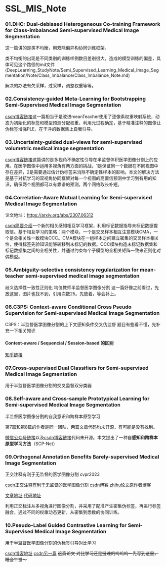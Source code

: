 # SSL_MIS_Note

### 01.DHC: Dual-debiased Heterogeneous Co-training Framework for Class-imbalanced Semi-supervised Medical Image Segmentation

这一篇讲的是类不均衡，用双除偏异构协同训练框架。

类不均衡的出现是不同类别的训练样例数目差别很大，造成的模型训练的偏差，具体可见这个路径的md文件(DeepLearning_StudyNote/Semi_Supervised_Learning_Medical_Image_Segmentation/Note/Class_Imbalance/Class_Imbalance_Note.md)

解决的办法有欠采样，过采样，调整权重等等。

### 02.Consistency-guided Meta-Learning for Bootstrapping Semi-Supervised Medical Image Segmentation

[csdn博客链接](https://blog.csdn.net/qq_45745941/article/details/131910007?ops_request_misc=%257B%2522request%255Fid%2522%253A%2522171643340916800225564282%2522%252C%2522scm%2522%253A%252220140713.130102334..%2522%257D&request_id=171643340916800225564282&biz_id=0&utm_medium=distribute.pc_search_result.none-task-blog-2~all~sobaiduend~default-1-131910007-null-null.142)这一篇相当于是改进meanTeacher使用了逐像素权重映射系统，动态为初始化的标签和模型预测分配权重，利用元过程确定，基于精准注释的图像让伪标签增强PLE，在干净的数据集上自我引导。

### 03.Uncertainty-guided dual-views for semi-supervised volumetric medical image segmentation

[csdn博客链接](https://blog.csdn.net/Rad1ant_up/article/details/135177477?ops_request_misc=%257B%2522request%255Fid%2522%253A%2522171643448416800211572132%2522%252C%2522scm%2522%253A%252220140713.130102334..%2522%257D&request_id=171643448416800211572132&biz_id=0&utm_medium=distribute.pc_search_result.none-task-blog-2~all~sobaiduend~default-1-135177477-null-null.142)这篇讲的是多视角不确定性引导在半监督体积医学图像分割上的应用。在医学图像中运用多视角有两方面的挑战，1是保证同一个数据在不同视图中存在差异，2是需要通过估计伪标签来消除不确定性样本的影响。本文的解决方法是基于对抗学习的双视角协同框架对每一个视图的高置信预测中学习到有用的知识，确保两个视图都可以有靠谱的预测，两个网络取长补短。

### 04.Correlation-Aware Mutual Learning for Semi-supervised Medical Image Segmentation

论文地址：https://arxiv.org/abs/2307.06312

[csdn简要介绍](https://blog.csdn.net/wzk4869/article/details/131711976?ops_request_misc=%257B%2522request%255Fid%2522%253A%2522171643509116800185835579%2522%252C%2522scm%2522%253A%252220140713.130102334..%2522%257D&request_id=171643509116800185835579&biz_id=0&utm_medium=distribute.pc_search_result.none-task-blog-2~all~sobaiduend~default-1-131711976-null-null.142)一个新的相关感知相互学习框架，利用标记数据指导未标记数据提取信。基于相互学习的策略：两个模块，一个是交叉样本相互注意模块CMA，一个是全相关性一致模块OCC。CMA模块在一组样本之间建立密集的交叉样本相关性，使得标签先验知识能够转移到未标记的数据。OCC模块构造未标记数据集和标记数据集之间的全相关性，并通过约束每个子模型的全相关矩阵一致来正则化对偶模型。 

### 05.Ambiguity-selective consistency regularization for mean-teacher semi-supervised medical image segmentation

歧义选择性一致性正则化 均值教师半监督医学图像分割 这一篇好像之前看过，先放这里，图片也找不到，引用次数25。先放着，等会补上。

### 06.C3PS: Context-aware Conditional Cross Pseudo Supervision for Semi-supervised Medical Image Segmentation

C3PS：半监督医学图像分割的上下文感知条件交叉伪监督
题目有些看不懂，先补充一下相关知识

#### Context-aware / Sequencial / Session-based 的区别

[知乎链接](https://zhuanlan.zhihu.com/p/124324598)

### 07.Cross-supervised Dual Classifiers for Semi-supervised Medical Image Segmentation

用于半监督医学图像分割的交叉监督双分类器

### 08.Self-aware and Cross-sample Prototypical Learning for Semi-supervised Medical Image Segmentation

半监督医学图像分割的自我意识和跨样本原型学习

第7篇和第8篇的作者是同一团队，两篇文章代码均未开源，有可能是没有找到。

[微信公众号链接](https://mp.weixin.qq.com/s?__biz=MzU1MzY0MDI2NA==&mid=2247501087&idx=1&sn=b150f0a41406facc49cd74832e45f64a&chksm=fbed4d38cc9ac42e478d09b596da04a55d625460d5b93a2adcf54f12ef95ecf828cdeb10fb5e&scene=178&cur_album_id=2870189585774116867#rd)以及[csdn博客链接](https://blog.csdn.net/m0_61899108/article/details/131160097?ops_request_misc=%257B%2522request%255Fid%2522%253A%2522171644031116800178557076%2522%252C%2522scm%2522%253A%252220140713.130102334..%2522%257D&request_id=171644031116800178557076&biz_id=0&utm_medium=distribute.pc_search_result.none-task-blog-2~all~sobaiduend~default-2-131160097-null-null.142)代码未开源。本文提出了一种自**感知和跨样本原型学习方法**（SCP-Net）

### 09.Orthogonal Annotation Benefits Barely-supervised Medical Image Segmentation

正交注释有利于无监督的医学图像分割 cvpr2023

[csdn正交注释有利于无监督的医学图像分割](https://blog.csdn.net/qq_45745941/article/details/131241057?ops_request_misc=%257B%2522request%255Fid%2522%253A%2522171644084716800225536086%2522%252C%2522scm%2522%253A%252220140713.130102334..%2522%257D&request_id=171644084716800225536086&biz_id=0&utm_medium=distribute.pc_search_result.none-task-blog-2~all~sobaiduend~default-2-131241057-null-null.142^v100^pc_search_result_base2&utm_term=Orthogonal%20Annotation%20Benefits%20Barely-supervised%20Medical%20Image%20Segmentation&spm=1018.2226.3001.4187) [csdn博客](https://blog.csdn.net/weixin_53841792/article/details/132004310?ops_request_misc=%257B%2522request%255Fid%2522%253A%2522171644084716800225536086%2522%252C%2522scm%2522%253A%252220140713.130102334..%2522%257D&request_id=171644084716800225536086&biz_id=0&utm_medium=distribute.pc_search_result.none-task-blog-2~all~sobaiduend~default-1-132004310-null-null.142) [zhihu论文原作者博客](https://zhuanlan.zhihu.com/p/623844173)

[文章地址](https://arxiv.org/pdf/2303.13090) [代码地址](https://github.com/HengCai-NJU/DeSCO)

利用正交标注从多视角进行图像分割，并采用了配准产生密集伪标签，再进行标签融合，通过不同的权重动态更新，从密集到悉数的协同训练。

### 10.Pseudo-Label Guided Contrastive Learning for Semi-Supervised Medical Image Segmentation

用于半监督医学图像分割的伪标签引导对比学习

[csdn博客地址](https://blog.csdn.net/qq_43656233/article/details/132533386?ops_request_misc=%257B%2522request%255Fid%2522%253A%2522171644194716800180637531%2522%252C%2522scm%2522%253A%252220140713.130102334..%2522%257D&request_id=171644194716800180637531&biz_id=0&utm_medium=distribute.pc_search_result.none-task-blog-2~all~sobaiduend~default-1-132533386-null-null.142) [csdn另一篇](https://blog.csdn.net/qq_42854305/article/details/131735186?ops_request_misc=%257B%2522request%255Fid%2522%253A%2522171644194716800180637531%2522%252C%2522scm%2522%253A%252220140713.130102334..%2522%257D&request_id=171644194716800180637531&biz_id=0&utm_medium=distribute.pc_search_result.none-task-blog-2~all~sobaiduend~default-2-131735186-null-null.142)  ~~这篇论文 对比学习还是挺难的呜呜呜～先写到这里，睡会午觉～~~